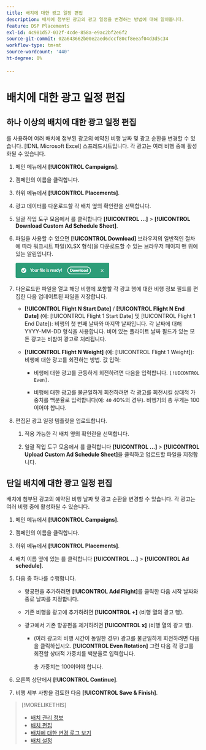 ```yaml
---
title: 배치에 대한 광고 일정 편집
description: 배치에 첨부된 광고의 광고 일정을 변경하는 방법에 대해 알아봅니다.
feature: DSP Placements
exl-id: 4c981d57-032f-4cde-858a-e9ac2bf2e6f2
source-git-commit: 02a643662b00e2aed6dccf80cf8eeaf04d3d5c34
workflow-type: tm+mt
source-wordcount: '440'
ht-degree: 0%

---
```


# 배치에 대한 광고 일정 편집

## 하나 이상의 배치에 대한 광고 일정 편집

를 사용하여 여러 배치에 첨부된 광고의 예약된 비행 날짜 및 광고 순환을 변경할 수 있습니다. [!DNL Microsoft Excel] 스프레드시트입니다. 각 광고는 여러 비행 중에 활성화될 수 있습니다.

1. 메인 메뉴에서 **[!UICONTROL Campaigns]**.

1. 캠페인의 이름을 클릭합니다.

1. 하위 메뉴에서 **[!UICONTROL Placements]**.

1. 광고 데이터를 다운로드할 각 배치 옆의 확인란을 선택합니다.

1. 일괄 작업 도구 모음에서 를 클릭합니다 **[!UICONTROL ...]** > **[!UICONTROL Download Custom Ad Schedule Sheet]**.

1. 파일을 사용할 수 있으면 **[!UICONTROL Download]** 브라우저의 일반적인 절차에 따라 워크시트 파일(XLSX 형식)을 다운로드할 수 있는 브라우저 페이지 맨 위에 있는 알림입니다.

   ![준비 알림 다운로드](/help/dsp/assets/download-ready.png "준비 알림 다운로드")

1. 다운로드한 파일을 열고 해당 비행에 포함할 각 광고 행에 대한 비행 정보 필드를 편집한 다음 업데이트된 파일을 저장합니다.

   * **[!UICONTROL Flight N Start Date]** / **[!UICONTROL Flight N End Date]** (예: [!UICONTROL Flight 1 Start Date] 및 [!UICONTROL Flight 1 End Date]): 비행의 첫 번째 날짜와 마지막 날짜입니다. 각 날짜에 대해 YYYY-MM-DD 형식을 사용합니다. 비어 있는 플라이트 날짜 필드가 있는 모든 광고는 비참여 광고로 처리됩니다.

   * **[!UICONTROL Flight N Weight]** (예: [!UICONTROL Flight 1 Weight]): 비행에 대한 광고를 회전하는 방법. 값 입력:

      * 비행에 대한 광고를 균등하게 회전하려면 다음을 입력합니다. `[!UICONTROL Even]`.

      * 비행에 대한 광고를 불균일하게 회전하려면 각 광고를 회전시킬 상대적 가중치를 백분율로 입력합니다(예: `40` 40%의 경우). 비행기의 총 무게는 100이어야 합니다.

1. 편집된 광고 일정 템플릿을 업로드합니다.

   1. 적용 가능한 각 배치 옆의 확인란을 선택합니다.

   1. 일괄 작업 도구 모음에서 를 클릭합니다 **[!UICONTROL ...]** > **[!UICONTROL Upload Custom Ad Schedule Sheet]**&#x200B;을 클릭하고 업로드할 파일을 지정합니다.

## 단일 배치에 대한 광고 일정 편집

<!-- Some placements don't have this option. Clarify which placement types aren't eligible -- just simple ad serving placements (PG ones seem okay)? And anything else? -->

배치에 첨부된 광고의 예약된 비행 날짜 및 광고 순환을 변경할 수 있습니다. 각 광고는 여러 비행 중에 활성화될 수 있습니다.

1. 메인 메뉴에서 **[!UICONTROL Campaigns]**.

1. 캠페인의 이름을 클릭합니다.

1. 하위 메뉴에서 **[!UICONTROL Placements]**.

1. 배치 이름 옆에 있는 를 클릭합니다  **[!UICONTROL ...]** > **[!UICONTROL Ad schedule]**.

1. 다음 중 하나를 수행합니다.

   * 항공편을 추가하려면 **[!UICONTROL Add Flight]**&#x200B;를 클릭한 다음 시작 날짜와 종료 날짜를 지정합니다.

   * 기존 비행을 광고에 추가하려면 **[!UICONTROL +]** (비행 열의 광고 행).

   * 광고에서 기존 항공편을 제거하려면 **[!UICONTROL x]** (비행 열의 광고 행).

      * (여러 광고의 비행 시간이 동일한 경우) 광고를 불균일하게 회전하려면 다음을 클릭하십시오. **[!UICONTROL Even Rotation]** 그런 다음 각 광고를 회전할 상대적 가중치를 백분율로 입력합니다.

        총 가중치는 100이어야 합니다.

1. 오른쪽 상단에서 **[!UICONTROL Continue]**.

1. 비행 세부 사항을 검토한 다음 **[!UICONTROL Save & Finish]**.

>[!MORELIKETHIS]
>
>* [배치 관리 정보](placement-about.md)
>* [배치 편집](placement-edit.md)
>* [배치에 대한 변경 로그 보기](placement-change-log.md)
>* [배치 설정](placement-settings.md)
